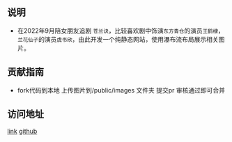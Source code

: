 ## 说明
- 在2022年9月陪女朋友追剧 `苍兰诀`，比较喜欢剧中饰演`东方青仓`的演员`王鹤棣`， `兰花仙子`的演员`虞书欣`，由此开发一个纯静态网站，使用瀑布流布局展示相关图片。
## 贡献指南
- fork代码到本地 上传图片到/public/images 文件夹 提交pr
审核通过即可合并
## 访问地址
[link](https://waterfall-sigma.vercel.app/)
[github](https://github.com/Jeffrey-mu/waterfall)
